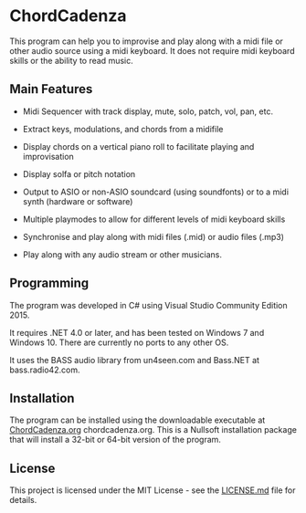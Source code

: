 # ChordCadenza
This program can help you to improvise and play along with a midi file or other audio source using a midi keyboard. It does not require midi keyboard skills or the ability to read music. 

## Main Features

* Midi Sequencer with track display, mute, solo, patch, vol, pan, etc.

* Extract keys, modulations, and chords from a midifile

* Display chords on a vertical piano roll to facilitate playing and improvisation

* Display solfa or pitch notation

* Output to ASIO or non-ASIO soundcard (using soundfonts) or to a midi synth (hardware or software)

* Multiple playmodes to allow for different levels of midi keyboard skills

* Synchronise and play along with midi files (.mid) or audio files (.mp3)

* Play along with any audio stream or other musicians.

## Programming

The program was developed in C# using Visual Studio Community Edition 2015.

It requires .NET 4.0 or later, and has been tested on Windows 7 and Windows 10. There are currently no ports to any other OS.

It uses the BASS audio library from un4seen.com and Bass.NET at bass.radio42.com.

## Installation

The program can be installed using the downloadable executable at [ChordCadenza.org](http://chordcadenza.org) chordcadenza.org. This is a Nullsoft installation package that will install a 32-bit or 64-bit version of the program.


## License

This project is licensed under the MIT License - see the [LICENSE.md](LICENSE.md) file for details.
